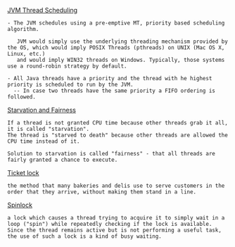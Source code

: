 [JVM Thread Scheduling](http://lass.cs.umass.edu/~shenoy/courses/fall01/labs/talab2.html)

```
- The JVM schedules using a pre-emptive MT, priority based scheduling algorithm.

   JVM would simply use the underlying threading mechanism provided by the OS, which would imply POSIX Threads (pthreads) on UNIX (Mac OS X, Linux, etc.) 
   and would imply WIN32 threads on Windows. Typically, those systems use a round-robin strategy by default.
   
- All Java threads have a priority and the thread with he highest priority is scheduled to run by the JVM.
  -- In case two threads have the same priority a FIFO ordering is followed.
```

[Starvation and Fairness](http://tutorials.jenkov.com/java-concurrency/starvation-and-fairness.html)

```
If a thread is not granted CPU time because other threads grab it all, it is called "starvation". 
The thread is "starved to death" because other threads are allowed the CPU time instead of it. 

Solution to starvation is called "fairness" - that all threads are fairly granted a chance to execute.
```


[Ticket lock](https://en.wikipedia.org/wiki/Ticket_lock)

```
the method that many bakeries and delis use to serve customers in the order that they arrive, without making them stand in a line. 
```

[Spinlock](https://en.wikipedia.org/wiki/Spinlock)

```
a lock which causes a thread trying to acquire it to simply wait in a loop ("spin") while repeatedly checking if the lock is available. 
Since the thread remains active but is not performing a useful task, the use of such a lock is a kind of busy waiting. 
```